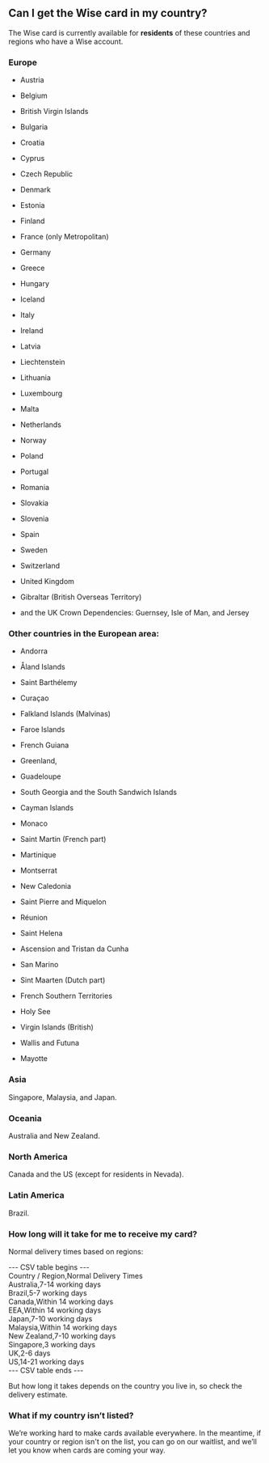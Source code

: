 ## Can I get the Wise card in my country?  
The Wise card is currently available for **residents** of these countries and regions who have a Wise account.

### Europe

  * Austria

  * Belgium

  * British Virgin Islands

  * Bulgaria

  * Croatia

  * Cyprus

  * Czech Republic

  * Denmark

  * Estonia

  * Finland

  * France (only Metropolitan)

  * Germany

  * Greece

  * Hungary

  * Iceland

  * Italy

  * Ireland

  * Latvia

  * Liechtenstein

  * Lithuania

  * Luxembourg

  * Malta

  * Netherlands

  * Norway

  * Poland

  * Portugal

  * Romania

  * Slovakia

  * Slovenia

  * Spain

  * Sweden

  * Switzerland

  * United Kingdom

  * Gibraltar (British Overseas Territory) 

  * and the UK Crown Dependencies: Guernsey, Isle of Man, and Jersey




###  **Other countries in the European area:**

  * Andorra

  * Åland Islands

  * Saint Barthélemy

  * Curaçao

  * Falkland Islands (Malvinas)

  * Faroe Islands

  * French Guiana

  * Greenland,

  * Guadeloupe

  * South Georgia and the South Sandwich Islands

  * Cayman Islands

  * Monaco

  * Saint Martin (French part)

  * Martinique

  * Montserrat

  * New Caledonia

  * Saint Pierre and Miquelon

  * Réunion

  * Saint Helena

  * Ascension and Tristan da Cunha

  * San Marino

  * Sint Maarten (Dutch part)

  * French Southern Territories

  * Holy See

  * Virgin Islands (British)

  * Wallis and Futuna

  * Mayotte




### Asia

Singapore, Malaysia, and Japan.

### Oceania

Australia and New Zealand.

### North America

Canada and the US (except for residents in Nevada).

### Latin America

Brazil.

### How long will it take for me to receive my card? 

Normal delivery times based on regions: 


--- CSV table begins ---  
Country / Region,Normal Delivery Times  
Australia,7-14 working days  
Brazil,5-7 working days  
Canada,Within 14 working days  
EEA,Within 14 working days  
Japan,7-10 working days  
Malaysia,Within 14 working days  
New Zealand,7-10 working days  
Singapore,3 working days  
UK,2-6 days  
US,14-21 working days  
--- CSV table ends ---  


But how long it takes depends on the country you live in, so check the delivery estimate.

### What if my country isn’t listed?

We’re working hard to make cards available everywhere. In the meantime, if your country or region isn't on the list, you can go on our waitlist, and we’ll let you know when cards are coming your way.